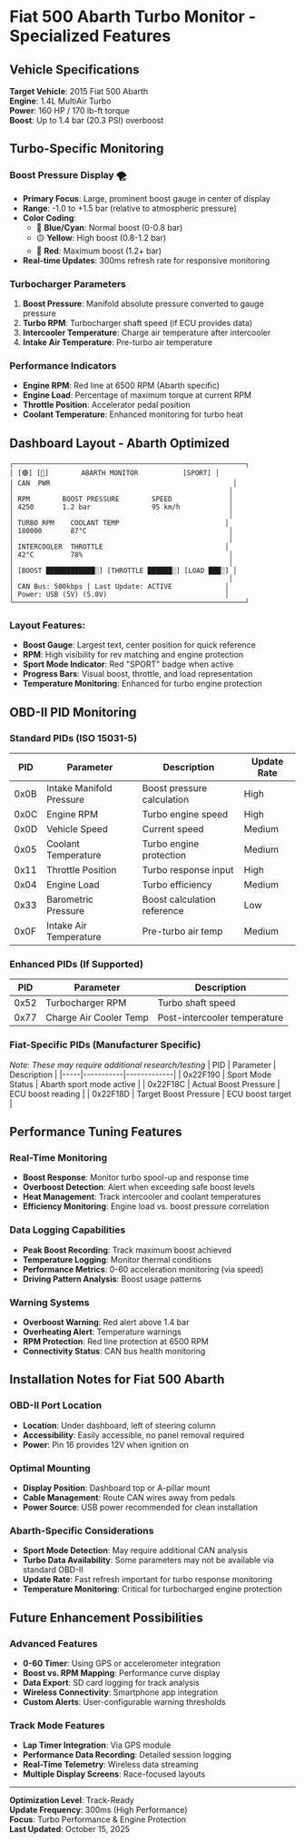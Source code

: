 # Fiat 500 Abarth Turbo Monitor - Specialized Features

## Vehicle Specifications

**Target Vehicle**: 2015 Fiat 500 Abarth  
**Engine**: 1.4L MultiAir Turbo  
**Power**: 160 HP / 170 lb-ft torque  
**Boost**: Up to 1.4 bar (20.3 PSI) overboost

## Turbo-Specific Monitoring

### **Boost Pressure Display** 🌪️
- **Primary Focus**: Large, prominent boost gauge in center of display
- **Range**: -1.0 to +1.5 bar (relative to atmospheric pressure)
- **Color Coding**:
  - 🔵 **Blue/Cyan**: Normal boost (0-0.8 bar)
  - 🟡 **Yellow**: High boost (0.8-1.2 bar)  
  - 🔴 **Red**: Maximum boost (1.2+ bar)
- **Real-time Updates**: 300ms refresh rate for responsive monitoring

### **Turbocharger Parameters**
1. **Boost Pressure**: Manifold absolute pressure converted to gauge pressure
2. **Turbo RPM**: Turbocharger shaft speed (if ECU provides data)
3. **Intercooler Temperature**: Charge air temperature after intercooler
4. **Intake Air Temperature**: Pre-turbo air temperature

### **Performance Indicators**
- **Engine RPM**: Red line at 6500 RPM (Abarth specific)
- **Engine Load**: Percentage of maximum torque at current RPM  
- **Throttle Position**: Accelerator pedal position
- **Coolant Temperature**: Enhanced monitoring for turbo heat

## Dashboard Layout - Abarth Optimized

```
┌─────────────────────────────────────────────────────────┐
│ [🟢] [🔵]        ABARTH MONITOR           [SPORT] │
│ CAN  PWR                                             │
│                                                     │
│ RPM        BOOST PRESSURE        SPEED              │
│ 4250       1.2 bar               95 km/h            │
│                                                     │
│ TURBO RPM    COOLANT TEMP                          │
│ 180000       87°C                                   │
│                                                     │
│ INTERCOOLER  THROTTLE                              │
│ 42°C         78%                                    │
│                                                     │
│ [BOOST ████████████░] [THROTTLE ██████░] [LOAD ███░] │
│                                                     │
│ CAN Bus: 500kbps | Last Update: ACTIVE             │
│ Power: USB (5V) (5.0V)                             │
└─────────────────────────────────────────────────────────┘
```

### **Layout Features**:
- **Boost Gauge**: Largest text, center position for quick reference
- **RPM**: High visibility for rev matching and engine protection
- **Sport Mode Indicator**: Red "SPORT" badge when active
- **Progress Bars**: Visual boost, throttle, and load representation
- **Temperature Monitoring**: Enhanced for turbo engine protection

## OBD-II PID Monitoring

### **Standard PIDs** (ISO 15031-5)
| PID | Parameter | Description | Update Rate |
|-----|-----------|-------------|-------------|
| 0x0B | Intake Manifold Pressure | Boost pressure calculation | High |
| 0x0C | Engine RPM | Turbo engine speed | High |
| 0x0D | Vehicle Speed | Current speed | Medium |
| 0x05 | Coolant Temperature | Turbo engine protection | Medium |
| 0x11 | Throttle Position | Turbo response input | High |
| 0x04 | Engine Load | Turbo efficiency | Medium |
| 0x33 | Barometric Pressure | Boost calculation reference | Low |
| 0x0F | Intake Air Temperature | Pre-turbo air temp | Medium |

### **Enhanced PIDs** (If Supported)
| PID | Parameter | Description |
|-----|-----------|-------------|
| 0x52 | Turbocharger RPM | Turbo shaft speed |
| 0x77 | Charge Air Cooler Temp | Post-intercooler temperature |

### **Fiat-Specific PIDs** (Manufacturer Specific)
*Note: These may require additional research/testing*
| PID | Parameter | Description |
|-----|-----------|-------------|
| 0x22F190 | Sport Mode Status | Abarth sport mode active |
| 0x22F18C | Actual Boost Pressure | ECU boost reading |
| 0x22F18D | Target Boost Pressure | ECU boost target |

## Performance Tuning Features

### **Real-Time Monitoring**
- **Boost Response**: Monitor turbo spool-up and response time
- **Overboost Detection**: Alert when exceeding safe boost levels
- **Heat Management**: Track intercooler and coolant temperatures
- **Efficiency Monitoring**: Engine load vs. boost pressure correlation

### **Data Logging Capabilities**
- **Peak Boost Recording**: Track maximum boost achieved
- **Temperature Logging**: Monitor thermal conditions
- **Performance Metrics**: 0-60 acceleration monitoring (via speed)
- **Driving Pattern Analysis**: Boost usage patterns

### **Warning Systems**
- **Overboost Warning**: Red alert above 1.4 bar
- **Overheating Alert**: Temperature warnings
- **RPM Protection**: Red line protection at 6500 RPM
- **Connectivity Status**: CAN bus health monitoring

## Installation Notes for Fiat 500 Abarth

### **OBD-II Port Location**
- **Location**: Under dashboard, left of steering column
- **Accessibility**: Easily accessible, no panel removal required
- **Power**: Pin 16 provides 12V when ignition on

### **Optimal Mounting**
- **Display Position**: Dashboard top or A-pillar mount
- **Cable Management**: Route CAN wires away from pedals
- **Power Source**: USB power recommended for clean installation

### **Abarth-Specific Considerations**
- **Sport Mode Detection**: May require additional CAN analysis
- **Turbo Data Availability**: Some parameters may not be available via standard OBD-II
- **Update Rate**: Fast refresh important for turbo response monitoring
- **Temperature Monitoring**: Critical for turbocharged engine protection

## Future Enhancement Possibilities

### **Advanced Features**
- **0-60 Timer**: Using GPS or accelerometer integration
- **Boost vs. RPM Mapping**: Performance curve display  
- **Data Export**: SD card logging for track analysis
- **Wireless Connectivity**: Smartphone app integration
- **Custom Alerts**: User-configurable warning thresholds

### **Track Mode Features**
- **Lap Timer Integration**: Via GPS module
- **Performance Data Recording**: Detailed session logging
- **Real-Time Telemetry**: Wireless data streaming
- **Multiple Display Screens**: Race-focused layouts

---

**Optimization Level**: Track-Ready  
**Update Frequency**: 300ms (High Performance)  
**Focus**: Turbo Performance & Engine Protection  
**Last Updated**: October 15, 2025
